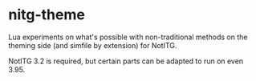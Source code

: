# nitg-theme
Lua experiments on what's possible with non-traditional methods on the theming side (and simfile by extension) for NotITG.

NotITG 3.2 is required, but certain parts can be adapted to run on even 3.95.